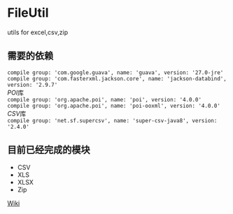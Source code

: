 # FileUtil
utils for excel,csv,zip

## 需要的依赖
`compile group: 'com.google.guava', name: 'guava', version: '27.0-jre'`  
`compile group: 'com.fasterxml.jackson.core', name: 'jackson-databind', version: '2.9.7'`  
*POI*库  
`compile group: 'org.apache.poi', name: 'poi', version: '4.0.0'`  
`compile group: 'org.apache.poi', name: 'poi-ooxml', version: '4.0.0'`  
*CSV*库  
`compile group: 'net.sf.supercsv', name: 'super-csv-java8', version: '2.4.0'`  

## 目前已经完成的模块
* CSV
* XLS
* XLSX
* Zip

[Wiki](https://github.com/Joycai/FileUtil/wiki)